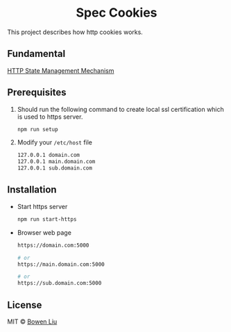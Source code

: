 <h1 align="center">Spec Cookies</h1>

This project describes how http cookies works.

## Fundamental

[HTTP State Management Mechanism](https://tools.ietf.org/html/rfc6265)

## Prerequisites

1. Should run the following command to create local ssl certification which is used to https server.

   ```bash
   npm run setup
   ```

2. Modify your `/etc/host` file

   ```txt
   127.0.0.1 domain.com
   127.0.0.1 main.domain.com
   127.0.0.1 sub.domain.com
   ```

## Installation

- Start https server

  ```bash
  npm run start-https
  ```

- Browser web page

  ```bash
  https://domain.com:5000

  # or
  https://main.domain.com:5000

  # or
  https://sub.domain.com:5000
  ```

## License

MIT © [Bowen Liu](https://github.com/lbwa)
